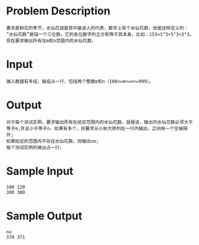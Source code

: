 # Problem Description
    春天是鲜花的季节，水仙花就是其中最迷人的代表，数学上有个水仙花数，他是这样定义的：
    “水仙花数”是指一个三位数，它的各位数字的立方和等于其本身，比如：153=1^3+5^3+3^3。
    现在要求输出所有在m和n范围内的水仙花数。
 

# Input
    输入数据有多组，每组占一行，包括两个整数m和n（100<=m<=n<=999）。
 

# Output
    对于每个测试实例，要求输出所有在给定范围内的水仙花数，就是说，输出的水仙花数必须大于等于m,并且小于等于n，如果有多个，则要求从小到大排列在一行内输出，之间用一个空格隔开;
    如果给定的范围内不存在水仙花数，则输出no;
    每个测试实例的输出占一行。
 

# Sample Input
    100 120
    300 380
 

# Sample Output
    no
    370 371

